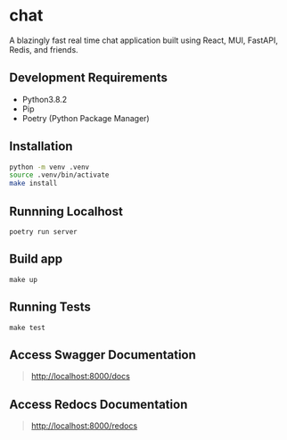 # chat

A blazingly fast real time chat application built using React, MUI, FastAPI, Redis, and friends.

## Development Requirements

- Python3.8.2
- Pip
- Poetry (Python Package Manager)

## Installation

```sh
python -m venv .venv
source .venv/bin/activate
make install
```

## Runnning Localhost

`poetry run server`

## Build app

`make up`

## Running Tests

`make test`

## Access Swagger Documentation

> <http://localhost:8000/docs>

## Access Redocs Documentation

> <http://localhost:8000/redocs>

